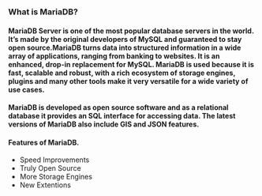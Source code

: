 ### What is MariaDB? <br />
#### MariaDB Server is one of the most popular database servers in the world. It’s made by the original developers of MySQL and guaranteed to stay open source.MariaDB turns data into structured information in a wide array of applications, ranging from banking to websites. It is an enhanced, drop-in replacement for MySQL. MariaDB is used because it is fast, scalable and robust, with a rich ecosystem of storage engines, plugins and many other tools make it very versatile for a wide variety of use cases.
#### MariaDB is developed as open source software and as a relational database it provides an SQL interface for accessing data. The latest versions of MariaDB also include GIS and JSON features.

#### Features of MariaDB.
+ Speed Improvements
+ Truly Open Source
+ More Storage Engines
+ New Extentions
